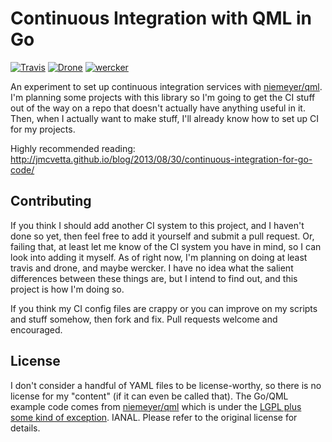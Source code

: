 # Continuous Integration with QML in Go

[![Travis](https://travis-ci.org/tummychow/go-qml-ci.png?branch=master)](https://travis-ci.org/tummychow/go-qml-ci) [![Drone](https://drone.io/github.com/tummychow/go-qml-ci/status.png)](https://drone.io/github.com/tummychow/go-qml-ci/latest) [![wercker](https://app.wercker.com/status/1f7c3aff0858eb5163b47f55105f8200/s/ "wercker status")](https://app.wercker.com/project/bykey/1f7c3aff0858eb5163b47f55105f8200)

An experiment to set up continuous integration services with [niemeyer/qml](http://github.com/niemeyer/qml). I'm planning some projects with this library so I'm going to get the CI stuff out of the way on a repo that doesn't actually have anything useful in it. Then, when I actually want to make stuff, I'll already know how to set up CI for my projects.

Highly recommended reading: http://jmcvetta.github.io/blog/2013/08/30/continuous-integration-for-go-code/

## Contributing
If you think I should add another CI system to this project, and I haven't done so yet, then feel free to add it yourself and submit a pull request. Or, failing that, at least let me know of the CI system you have in mind, so I can look into adding it myself. As of right now, I'm planning on doing at least travis and drone, and maybe wercker. I have no idea what the salient differences between these things are, but I intend to find out, and this project is how I'm doing so.

If you think my CI config files are crappy or you can improve on my scripts and stuff somehow, then fork and fix. Pull requests welcome and encouraged.

## License
I don't consider a handful of YAML files to be license-worthy, so there is no license for my "content" (if it can even be called that). The Go/QML example code comes from [niemeyer/qml](http://github.com/niemeyer/qml/tree/master/examples/particle) which is under the [LGPL plus some kind of exception](https://github.com/niemeyer/qml/blob/master/LICENSE). IANAL. Please refer to the original license for details.

